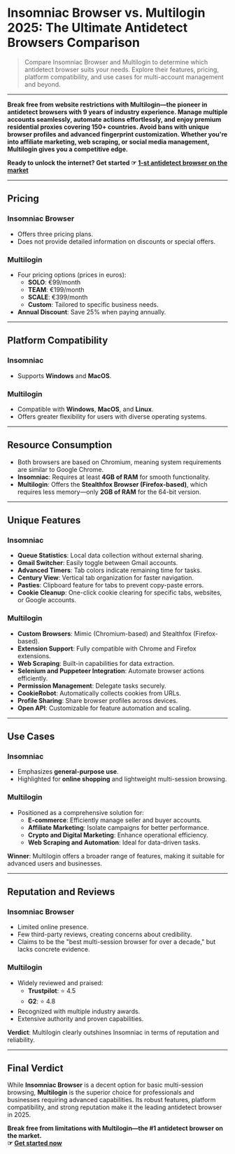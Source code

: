# Insomniac Browser vs. Multilogin 2025: The Ultimate Antidetect Browsers Comparison

> Compare Insomniac Browser and Multilogin to determine which antidetect browser suits your needs. Explore their features, pricing, platform compatibility, and use cases for multi-account management and beyond.

---

**Break free from website restrictions with Multilogin—the pioneer in antidetect browsers with 9 years of industry experience. Manage multiple accounts seamlessly, automate actions effortlessly, and enjoy premium residential proxies covering 150+ countries. Avoid bans with unique browser profiles and advanced fingerprint customization. Whether you're into affiliate marketing, web scraping, or social media management, Multilogin gives you a competitive edge.**

**Ready to unlock the internet? Get started ☞ [1-st antidetect browser on the market](https://bit.ly/multIlogin)**

---

## Pricing

### **Insomniac Browser**
- Offers three pricing plans.
- Does not provide detailed information on discounts or special offers.

### **Multilogin**
- Four pricing options (prices in euros):
  - **SOLO**: €99/month
  - **TEAM**: €199/month
  - **SCALE**: €399/month
  - **Custom**: Tailored to specific business needs.
- **Annual Discount**: Save 25% when paying annually.

---

## Platform Compatibility

### **Insomniac**
- Supports **Windows** and **MacOS**.

### **Multilogin**
- Compatible with **Windows**, **MacOS**, and **Linux**.
- Offers greater flexibility for users with diverse operating systems.

---

## Resource Consumption

- Both browsers are based on Chromium, meaning system requirements are similar to Google Chrome.
- **Insomniac**: Requires at least **4GB of RAM** for smooth functionality.
- **Multilogin**: Offers the **Stealthfox Browser (Firefox-based)**, which requires less memory—only **2GB of RAM** for the 64-bit version.

---

## Unique Features

### **Insomniac**
- **Queue Statistics**: Local data collection without external sharing.
- **Gmail Switcher**: Easily toggle between Gmail accounts.
- **Advanced Timers**: Tab colors indicate remaining time for tasks.
- **Century View**: Vertical tab organization for faster navigation.
- **Pasties**: Clipboard feature for tabs to prevent copy-paste errors.
- **Cookie Cleanup**: One-click cookie clearing for specific tabs, websites, or Google accounts.

### **Multilogin**
- **Custom Browsers**: Mimic (Chromium-based) and Stealthfox (Firefox-based).
- **Extension Support**: Fully compatible with Chrome and Firefox extensions.
- **Web Scraping**: Built-in capabilities for data extraction.
- **Selenium and Puppeteer Integration**: Automate browser actions efficiently.
- **Permission Management**: Delegate tasks securely.
- **CookieRobot**: Automatically collects cookies from URLs.
- **Profile Sharing**: Share browser profiles across devices.
- **Open API**: Customizable for feature automation and scaling.

---

## Use Cases

### **Insomniac**
- Emphasizes **general-purpose use**.
- Highlighted for **online shopping** and lightweight multi-session browsing.

### **Multilogin**
- Positioned as a comprehensive solution for:
  - **E-commerce**: Efficiently manage seller and buyer accounts.
  - **Affiliate Marketing**: Isolate campaigns for better performance.
  - **Crypto and Digital Marketing**: Enhance operational efficiency.
  - **Web Scraping and Automation**: Ideal for data-driven tasks.

**Winner**: Multilogin offers a broader range of features, making it suitable for advanced users and businesses.

---

## Reputation and Reviews

### **Insomniac Browser**
- Limited online presence.
- Few third-party reviews, creating concerns about credibility.
- Claims to be the "best multi-session browser for over a decade," but lacks concrete evidence.

### **Multilogin**
- Widely reviewed and praised:
  - **Trustpilot**: ⭐ 4.5
  - **G2**: ⭐ 4.8
- Recognized with multiple industry awards.
- Extensive authority and proven capabilities.

**Verdict**: Multilogin clearly outshines Insomniac in terms of reputation and reliability.

---

## Final Verdict

While **Insomniac Browser** is a decent option for basic multi-session browsing, **Multilogin** is the superior choice for professionals and businesses requiring advanced capabilities. Its robust features, platform compatibility, and strong reputation make it the leading antidetect browser in 2025.

**Break free from limitations with Multilogin—the #1 antidetect browser on the market.**  
**☞ [Get started now](https://bit.ly/multIlogin)**
